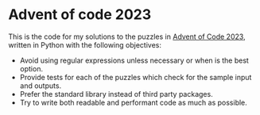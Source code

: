 # Advent of code 2023

This is the code for my solutions to the puzzles in [Advent of Code 2023](https://adventofcode.com/2023), written in Python with the following objectives:

* Avoid using regular expressions unless necessary or when is the best option.
* Provide tests for each of the puzzles which check for the sample input and outputs.
* Prefer the standard library instead of third party packages.
* Try to write both readable and performant code as much as possible.
